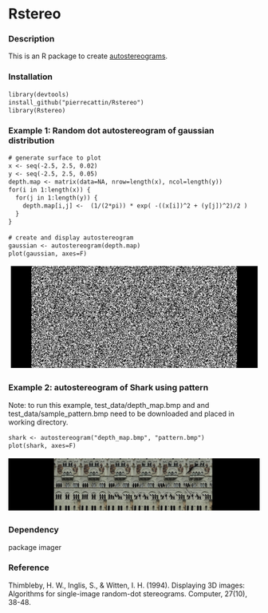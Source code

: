 # Rstereo

### Description
This is an R package to create [autostereograms](https://en.wikipedia.org/wiki/Autostereogram).

### Installation
```
library(devtools)
install_github("pierrecattin/Rstereo")
library(Rstereo)
```

### Example 1: Random dot autostereogram of gaussian distribution

```
# generate surface to plot
x <- seq(-2.5, 2.5, 0.02)
y <- seq(-2.5, 2.5, 0.05)
depth.map <- matrix(data=NA, nrow=length(x), ncol=length(y))
for(i in 1:length(x)) {
  for(j in 1:length(y)) {
    depth.map[i,j] <-  (1/(2*pi)) * exp( -((x[i])^2 + (y[j])^2)/2 )
  }
}

# create and display autostereogram
gaussian <- autostereogram(depth.map)
plot(gaussian, axes=F)
```
![gaussian](img/gaussian.jpg)

### Example 2: autostereogram of Shark using pattern
Note: to run this example, test_data/depth_map.bmp and and test_data/sample_pattern.bmp need to be downloaded and placed in working directory.
```
shark <- autostereogram("depth_map.bmp", "pattern.bmp")
plot(shark, axes=F)
```
![shark](img/shark.jpg)

### Dependency
package imager

### Reference
Thimbleby, H. W., Inglis, S., & Witten, I. H. (1994). Displaying 3D images: Algorithms for single-image random-dot stereograms. Computer, 27(10), 38-48.